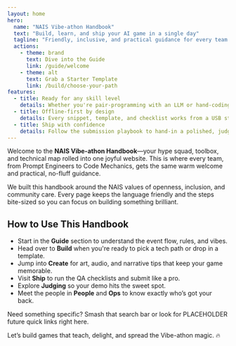 ```yaml
---
layout: home
hero:
  name: "NAIS Vibe-athon Handbook"
  text: "Build, learn, and ship your AI game in a single day"
  tagline: "Friendly, inclusive, and practical guidance for every team persona."
  actions:
    - theme: brand
      text: Dive into the Guide
      link: /guide/welcome
    - theme: alt
      text: Grab a Starter Template
      link: /build/choose-your-path
features:
  - title: Ready for any skill level
    details: Whether you're pair-programming with an LLM or hand-coding every pixel, we keep the ramp short and the vibes high.
  - title: Offline-first by design
    details: Every snippet, template, and checklist works from a USB stick—perfect for spotty Wi-Fi days.
  - title: Ship with confidence
    details: Follow the submission playbook to hand-in a polished, judge-ready game without breaking a sweat.
---
```


Welcome to the **NAIS Vibe-athon Handbook**—your hype squad, toolbox, and technical map rolled into one joyful website. This is where every team, from Prompt Engineers to Code Mechanics, gets the same warm welcome and practical, no-fluff guidance.

We built this handbook around the NAIS values of openness, inclusion, and community care. Every page keeps the language friendly and the steps bite-sized so you can focus on building something brilliant.

## How to Use This Handbook

- Start in the **Guide** section to understand the event flow, rules, and vibes.
- Head over to **Build** when you're ready to pick a tech path or drop in a template.
- Jump into **Create** for art, audio, and narrative tips that keep your game memorable.
- Visit **Ship** to run the QA checklists and submit like a pro.
- Explore **Judging** so your demo hits the sweet spot.
- Meet the people in **People** and **Ops** to know exactly who’s got your back.

Need something specific? Smash that search bar or look for PLACEHOLDER future quick links right here.

Let’s build games that teach, delight, and spread the Vibe-athon magic. 🔥
